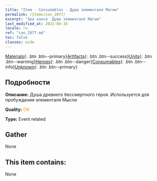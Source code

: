```yaml
---
title: "Item - Consumables - Душа элементаля Магии"
permalink: /Items/con_2077/
excerpt: "Эра хаоса  Душа элементаля Магии"
last_modified_at: 2021-04-16
locale: ru
ref: "con_2077.md"
toc: false
classes: wide
---
```

 [Materials](/ru/Items/){: .btn .btn--primary}[Artifacts](/ru/Items/Artifacts/){: .btn .btn--success}[Units](/ru/Items/Units/){: .btn .btn--warning}[Heroes](/ru/Items/Heroes/){: .btn .btn--danger}[Consumables](/ru/Items/Consumables/){: .btn .btn--info}[Unknown](/ru/Items/Unknown/){: .btn .btn--primary}

## Подробности
 **Описание:** Душа древнего бессмертного героя. Используется для пробуждения элементаля Мысли

 **Quality:** <span style="color: #FF8C00">OK</span>

 **Type:** Event related

## Gather

  None

## This item contains:

  None

